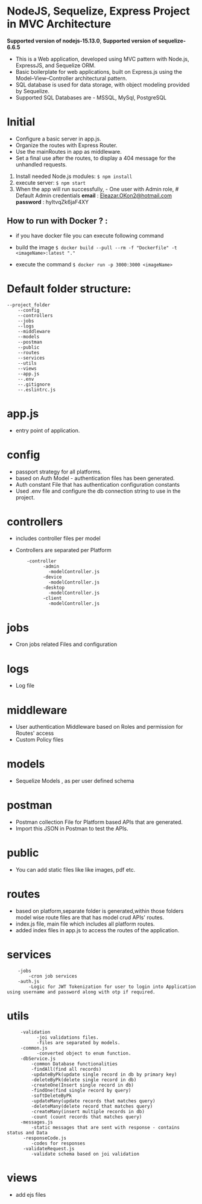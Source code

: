 # NodeJS, Sequelize, Express Project in MVC Architecture

**Supported version of nodejs-15.13.0**,
**Supported version of sequelize-6.6.5**

- This is a Web application, developed using MVC pattern with Node.js, ExpressJS, and Sequelize ORM. 
- Basic boilerplate for web applications, built on Express.js using the Model–View–Controller architectural pattern.
- SQL database is used for data storage, with object modeling provided by Sequelize.
- Supported SQL Databases are - MSSQL, MySql, PostgreSQL

# Initial
- Configure a basic server in app.js.
- Organize the routes with Express Router.
- Use the mainRoutes in app as middleware.
- Set a final use after the routes, to display a 404 message for the unhandled requests.
1. Install needed Node.js modules:
     ```$ npm install```
2. execute server:
     ```$ npm start```
3. When the app will run successfully,
		- One user with Admin role,
		# Default Admin credentials
		**email** : Eleazar.OKon2@hotmail.com
		**password** : hyItvqZk6jaF4XY


## How to run with Docker ? :
- if you have docker file you can execute following command

- build the image
	```$ docker build --pull --rm -f "Dockerfile" -t <imageName>:latest "." ```
	
- execute the command
	```$ docker run -p 3000:3000 <imageName> ```
	 
# Default folder structure:

	--project_folder
		--config
		--controllers
		--jobs
		--logs
		--middleware
		--models
		--postman
		--public
		--routes
		--services
		--utils
		--views
		--app.js
		--.env
		--.gitignore
		--.eslintrc.js
# app.js
- entry point of application.
# config
- passport strategy for all platforms.
- based on Auth Model - authentication files has been generated.
- Auth constant File that has authentication configuration constants
- Used .env file and configure the db connection string to use in the project.
# controllers
- includes controller files per model
- Controllers are separated per Platform

     	  -controller
     	        -admin
     	          -modelController.js
     	        -device
     	          -modelController.js
     	        -desktop
     	          -modelController.js
     	        -client
     	          -modelController.js
     
# jobs
- Cron jobs related Files and configuration
# logs
- Log file
# middleware
- User authentication Middleware based on Roles and permission for Routes' access
- Custom Policy files
# models
- Sequelize Models , as per user defined schema 
# postman
- Postman collection File for Platform based APIs that are generated.
- Import this JSON in Postman to test the APIs.
# public 
- You can add static files like like images, pdf etc.
# routes
- based on platform,separate folder is generated,within those folders model wise route files are that has model crud APIs' routes.
- index.js file, main file which includes all platform routes.
- added index files in app.js to access the routes of the application.
# services
     	-jobs
       		-cron job services
     	-auth.js
       		-Logic for JWT Tokenization for user to login into Application using username and password along with otp if required.
# utils
	     -validation
     		   -joi validations files.
     		   -files are separated by models.
     	 -common.js
       		   -converted object to enum function.
     	 -dbService.js
       		 -common Database functionalities
     	  	 -findAll(find all records)
     	  	 -updateByPk(update single record in db by primary key)
     	  	 -deleteByPk(delete single record in db)
     	  	 -createOne(Insert single record in db)
     	  	 -findOne(find single record by query)
     	  	 -softDeleteByPk
     	  	 -updateMany(update records that matches query)
             -deleteMany(delete record that matches query)
     	  	 -createMany(insert multiple records in db)
     	  	 -count (count records that matches query)
     	 -messages.js
  		     -static messages that are sent with response - contains status and Data
	      -responseCode.js
  		     -codes for responses
	      -validateRequest.js
  		     -validate schema based on joi validation
# views
- add ejs files